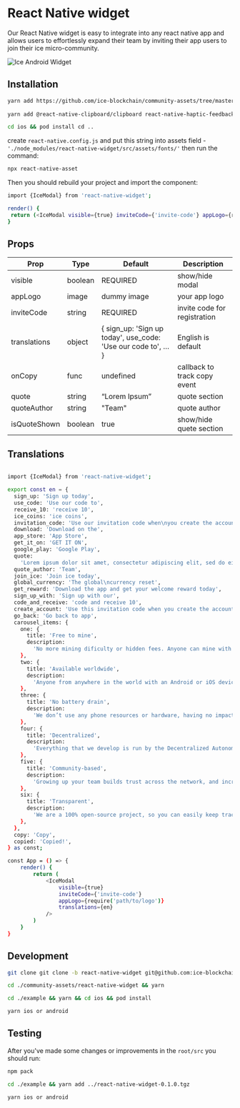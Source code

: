 
# React Native widget

Our React Native widget is easy to integrate into any react native app and allows users to effortlessly expand their team by inviting their app users to join their ice micro-community.


![Ice Android Widget](https://media2.giphy.com/media/v1.Y2lkPTc5MGI3NjExNjZmZGMwYjNmMDZhYWJlNWZmOWJjY2FkMmM5NjM0NjhmZjVjNjEwNiZlcD12MV9pbnRlcm5hbF9naWZzX2dpZklkJmN0PWc/zN0rgUMX7QQFeImsmJ/giphy.gif)

## Installation

```bash
yarn add https://github.com/ice-blockchain/community-assets/tree/master/react-native-widget
  
yarn add @react-native-clipboard/clipboard react-native-haptic-feedback react-native-snap-carousel

cd ios && pod install cd ..
```
create `react-native.config.js` and put this string into assets field - `'./node_modules/react-native-widget/src/assets/fonts/'` then run the command:

```bash
npx react-native-asset
```
Then you should rebuild your project and import the component:

```bash
import {IceModal} from 'react-native-widget';

render() {
 return (<IceModal visible={true} inviteCode={'invite-code'} appLogo={require('path/to/logo')} />)
}
```
## Props
Prop | Type | Default | Description
|--- |--- |--- |---
visible | boolean | REQUIRED | show/hide modal | 
appLogo | image | dummy image | your app logo | 
inviteCode | string | REQUIRED | invite code for registration | 
translations | object | { sign_up: 'Sign up today', use_code: 'Use our code to', … } | English is default | 
onCopy | func | undefined | callback to track copy event | 
quote | string | “Lorem Ipsum” | quote section | 
quoteAuthor | string | "Team" | quote author | 
isQuoteShown | boolean | true | show/hide quete section | 

## Translations

```bash

import {IceModal} from 'react-native-widget';

export const en = {
  sign_up: 'Sign up today',
  use_code: 'Use our code to',
  receive_10: 'receive 10',
  ice_coins: 'ice coins',
  invitation_code: 'Use our invitation code when\nyou create the account.',
  download: 'Download on the',
  app_store: 'App Store',
  get_it_on: 'GET IT ON',
  google_play: 'Google Play',
  quote:
    'Lorem ipsum dolor sit amet, consectetur adipiscing elit, sed do eiusmod tempor incididunt ut labore et dolore magna aliqua. Ut enim ad minim veniam, quis nostrud exercitation ullamco laboris nisi ut aliquip ex ea commodo consequat.',
  quote_author: 'Team',
  join_ice: 'Join ice today',
  global_currency: 'The global\ncurrency reset',
  get_reward: 'Download the app and get your welcome reward today',
  sign_up_with: 'Sign up with our',
  code_and_receive: 'code and receive 10',
  create_account: 'Use this invitation code when you create the account',
  go_back: 'Go back to app',
  carousel_items: {
    one: {
      title: 'Free to mine',
      description:
        'No more mining dificulty or hidden fees. Anyone can mine with just a mobile phone.',
    },
    two: {
      title: 'Available worldwide',
      description:
        'Anyone from anywhere in the world with an Android or iOS device can join ice.',
    },
    three: {
      title: 'No battery drain',
      description:
        'We don’t use any phone resources or hardware, having no impact on battery or network.',
    },
    four: {
      title: 'Decentralized',
      description:
        'Everything that we develop is run by the Decentralized Autonomous Organization (DAO).',
    },
    five: {
      title: 'Community-based',
      description:
        'Growing up your team builds trust across the network, and increases earnings for everybody.',
    },
    six: {
      title: 'Transparent',
      description:
        'We are a 100% open-source project, so you can easily keep track of our development.',
    },
  },
  copy: 'Copy',
  copied: 'Copied!',
} as const;

const App = () => {
    render() {
        return (
            <IceModal
                visible={true} 
                inviteCode={'invite-code'} 
                appLogo={require('path/to/logo')} 
                translations={en} 
            />
        )
    }
}
```

## Development

```bash
git clone git clone -b react-native-widget git@github.com:ice-blockchain/community-assets.git

cd ./community-assets/react-native-widget && yarn

cd ./example && yarn && cd ios && pod install

yarn ios or android
```

## Testing

After you've made some changes or improvements in the `root/src` you should run:

```bash
npm pack

cd ./example && yarn add ../react-native-widget-0.1.0.tgz

yarn ios or android
```
